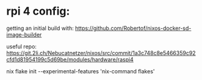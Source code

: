 
# rpi 4 config:

getting an initial build with: https://github.com/Robertof/nixos-docker-sd-image-builder

useful repo: https://git.2li.ch/Nebucatnetzer/nixos/src/commit/1a3c748c8e5466359c92cfd1d81954199c5d69be/modules/hardware/raspi4


nix flake init --experimental-features 'nix-command flakes'


